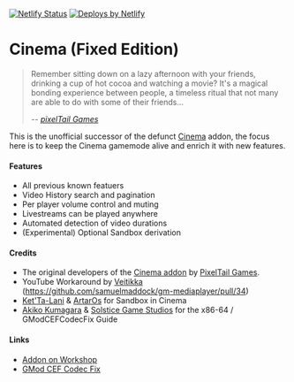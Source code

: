 [![Netlify Status](https://api.netlify.com/api/v1/badges/b41f7f92-96cb-4c1d-8547-6b9a8edcb16a/deploy-status)](https://app.netlify.com/projects/gm-cinema/deploys) [![Deploys by Netlify](https://www.netlify.com/assets/badges/netlify-badge-color-accent.svg)](https://www.netlify.com)

Cinema (Fixed Edition)
======
> Remember sitting down on a lazy afternoon with your friends, drinking a cup of hot cocoa and watching a movie? It's a magical bonding experience between people, a timeless ritual that not many are able to do with some of their friends...
>
> -- <cite>[pixelTail Games](https://github.com/pixeltailgames/)</cite>

This is the unofficial successor of the defunct [Cinema](https://github.com/pixeltailgames/cinema) addon, the focus here is to keep the Cinema gamemode alive and enrich it with new features.

#### Features ####
* All previous known featuers
* Video History search and pagination
* Per player volume control and muting
* Livestreams can be played anywhere
* Automated detection of video durations
* (Experimental) Optional Sandbox derivation

#### Credits ####
* The original developers of the [Cinema addon](https://github.com/pixeltailgames/cinema) by [PixelTail Games](https://steamcommunity.com/groups/pixelTail).
* YouTube Workaround by [Veitikka](https://github.com/veitikka) (https://github.com/samuelmaddock/gm-mediaplayer/pull/34)
* [Ket'Ta-Lani](https://steamcommunity.com/profiles/76561198086801172) & [ArtarOs](https://steamcommunity.com/profiles/76561198132261322) for Sandbox in Cinema
* [Akiko Kumagara](https://www.youtube.com/@AkikoKumagara) & [Solstice Game Studios](https://github.com/solsticegamestudios) for the x86-64 / GModCEFCodecFix Guide


#### Links ####
* [Addon on Workshop](https://steamcommunity.com/sharedfiles/filedetails/?id=2419005587)
* [GMod CEF Codec Fix](https://github.com/solsticegamestudios/GModCEFCodecFix)
